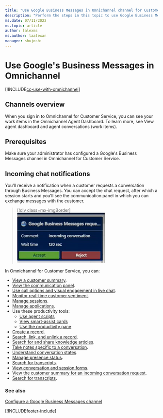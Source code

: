 ```yaml
---
title: "Use Google Business Messages in Omnichannel channel for Customer Service | MicrosoftDocs"
description: "Perform the steps in this topic to use Google Business Messages in Omnichannel for Customer Service."
ms.date: 07/11/2022
ms.topic: article
author: lalexms
ms.author: laalexan
manager: shujoshi
---
```

# Use Google's Business Messages in Omnichannel

[!INCLUDE[cc-use-with-omnichannel](../includes/cc-use-with-omnichannel.md)]

## Channels overview

When you sign in to Omnichannel for Customer Service, you can see your work items in the Omnichannel Agent Dashboard. To learn more, see View agent dashboard and agent conversations (work items).

## Prerequisites
Make sure your administrator has configured a Google's Business Messages channel in Omnichannel for Customer Service.

## Incoming chat notifications
You'll receive a notification when a customer requests a conversation through Business Messages. You can accept the chat request, after which a session starts and you'll see the communication panel in which you can exchange messages with the customer.

> [!div class=mx-imgBorder]
> ![Google Business Messages chat agent notification.](media/incoming-chat-gbm.png "Google Business Messages chat agent notification")

In Omnichannel for Customer Service, you can:

- [View a customer summary](oc-customer-summary.md).
- [View the communication panel](oc-conversation-control.md).
- [Use call options and visual engagement in live chat](call-options-visual-engagement.md).
- [Monitor real-time customer sentiment](oc-monitor-real-time-customer-sentiment-sessions.md).
- [Manage sessions](oc-manage-sessions.md).
- [Manage applications](oc-manage-applications.md).
- Use these productivity tools:
  - [Use agent scripts](oc-agent-scripts.md)
  - [View smart-assist cards](oc-smart-assist.md)
  - [Use the productivity pane](oc-productivity-pane.md)
- [Create a record](oc-create-record.md).
- [Search, link, and unlink a record](oc-search-link-unlink-record.md).
- [Search for and share knowledge articles](oc-search-knowledge-articles.md).
- [Take notes specific to a conversation](oc-take-notes.md).
- [Understand conversation states](oc-conversation-state.md).
- [Manage presence status](oc-manage-presence-status.md).
- [Search for transcripts](oc-search-transcipts.md).
- [View conversation and session forms](oc-view-activity-types.md).
- [View the customer summary for an incoming conversation request](oc-view-customer-summary-incoming-conversation-request.md).
- [Search for transcripts](oc-search-transcipts.md).

### See also

[Configure a Google Business Messages channel](configure-google-business-messages-channel.md)


[!INCLUDE[footer-include](../includes/footer-banner.md)]
